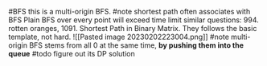 #BFS this is a multi-origin BFS.
#note shortest path often associates with BFS
Plain BFS over every point will exceed time limit
similar questions: 994. rotten oranges,  1091. Shortest Path in Binary Matrix. They follows the basic template, not hard.
![[Pasted image 20230202223004.png]]
#note multi-origin BFS stems from all 0 at the same time, **by pushing them into the queue**
#todo figure out its DP solution